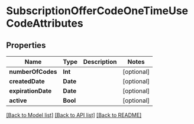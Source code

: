 # SubscriptionOfferCodeOneTimeUseCodeAttributes

## Properties
Name | Type | Description | Notes
------------ | ------------- | ------------- | -------------
**numberOfCodes** | **Int** |  | [optional] 
**createdDate** | **Date** |  | [optional] 
**expirationDate** | **Date** |  | [optional] 
**active** | **Bool** |  | [optional] 

[[Back to Model list]](../README.md#documentation-for-models) [[Back to API list]](../README.md#documentation-for-api-endpoints) [[Back to README]](../README.md)


